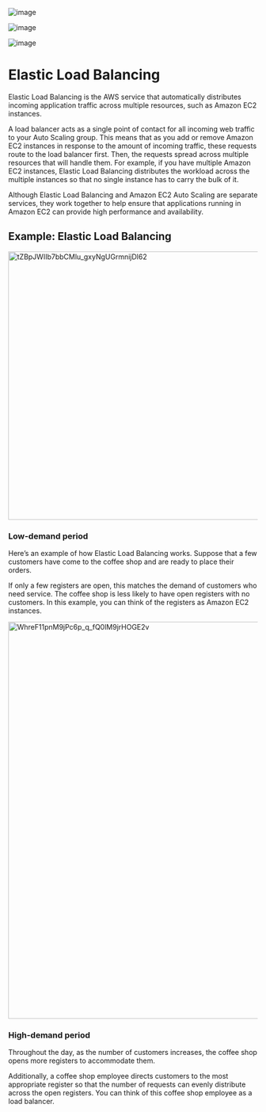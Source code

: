 ![image](https://github.com/pranjal779/important-notes/assets/50409572/9bf8f106-b67d-4bf0-8f15-939b8a2becb9)

![image](https://github.com/pranjal779/important-notes/assets/50409572/1436c1c7-1cae-4d71-85ea-e9c11300dc7c)

![image](https://github.com/pranjal779/important-notes/assets/50409572/79ab9bdd-e069-4f17-8ed4-25a2574e29ca)

# Elastic Load Balancing

Elastic Load Balancing is the AWS service that automatically distributes incoming application traffic across multiple resources, such as Amazon EC2 instances. 

A load balancer acts as a single point of contact for all incoming web traffic to your Auto Scaling group. This means that as you add or remove Amazon EC2 instances in response to the amount of incoming traffic, these requests route to the load balancer first. Then, the requests spread across multiple resources that will handle them. For example, if you have multiple Amazon EC2 instances, Elastic Load Balancing distributes the workload across the multiple instances so that no single instance has to carry the bulk of it. 

Although Elastic Load Balancing and Amazon EC2 Auto Scaling are separate services, they work together to help ensure that applications running in Amazon EC2 can provide high performance and availability. 

## Example: Elastic Load Balancing

<img width="542" alt="tZBpJWIIb7bbCMlu_gxyNgUGrmnijDl62" src="https://github.com/pranjal779/important-notes/assets/50409572/2bfb2a61-192f-4e60-8ff5-eff83673ba17">

### Low-demand period

Here’s an example of how Elastic Load Balancing works. Suppose that a few customers have come to the coffee shop and are ready to place their orders. 

If only a few registers are open, this matches the demand of customers who need service. The coffee shop is less likely to have open registers with no customers. In this example, you can think of the registers as Amazon EC2 instances.

<img width="802" alt="WhreF11pnM9jPc6p_q_fQ0lM9jrHOGE2v" src="https://github.com/pranjal779/important-notes/assets/50409572/c5a125c7-f6f8-44dd-a81e-3c3ba95c3c64">

### High-demand period

Throughout the day, as the number of customers increases, the coffee shop opens more registers to accommodate them. 

Additionally, a coffee shop employee directs customers to the most appropriate register so that the number of requests can evenly distribute across the open registers. You can think of this coffee shop employee as a load balancer. 
